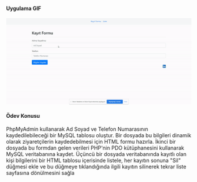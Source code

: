 <h4>Uygulama GIF</h4>
<img src="https://github.com/HuseyinUnalan/images/blob/main/odev3.gif?raw=true" width="auto">

<h4>Ödev Konusu</h4>
<p>
PhpMyAdmin kullanarak Ad Soyad ve Telefon Numarasının kaydedilebileceği bir MySQL tablosu 
oluştur. Bir dosyada bu bilgileri dinamik olarak ziyaretçilerin kaydedebilmesi için HTML formu hazırla. 
İkinci bir dosyada bu formdan gelen verileri PHP'nin PDO kütüphanesini kullanarak MySQL veritabanına 
kaydet. Üçüncü bir dosyada veritabanında kayıtlı olan kişi bilgilerini bir HTML tablosu içerisinde listele, 
her kayıtın sonuna "Sil" düğmesi ekle ve bu düğmeye tıklandığında ilgili kayıtın silinerek tekrar liste 
sayfasına dönülmesini sağla
</p>
